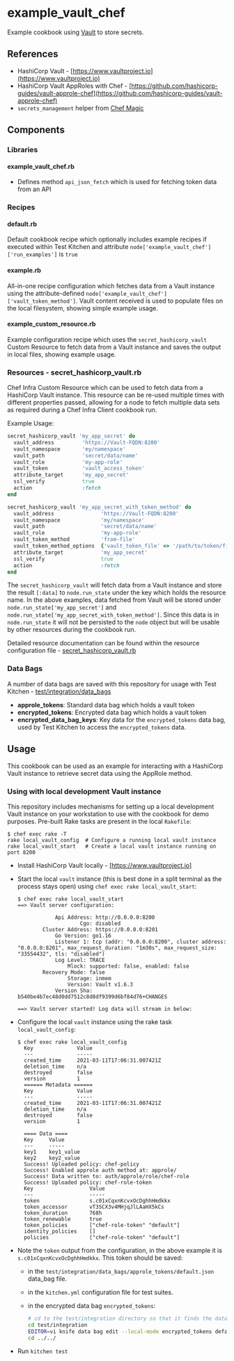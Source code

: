 # example_vault_chef

Example cookbook using [Vault](https://www.vaultproject.io/) to store secrets.

## References

* HashiCorp Vault - [https://www.vaultproject.io](https://www.vaultproject.io)
* HashiCorp Vault AppRoles with Chef - [https://github.com/hashicorp-guides/vault-approle-chef](https://github.com/hashicorp-guides/vault-approle-chef)
* `secrets_management` helper from [Chef Magic](https://github.com/chef-davin/chef_magic)

## Components

### Libraries

#### example_vault_chef.rb

* Defines method `api_json_fetch` which is used for fetching token data from an API

### Recipes

#### default.rb

Default cookbook recipe which optionally includes example recipes if executed within Test Kitchen and attribute `node['example_vault_chef']['run_examples']` is `true`

#### example.rb

All-in-one recipe configuration which fetches data from a Vault instance using the attribute-defined `node['example_vault_chef']['vault_token_method']`.  Vault content received is used to populate files on the local filesystem, showing simple example usage.

#### example_custom_resource.rb

Example configuration recipe which uses the `secret_hashicorp_vault` Custom Resource to fetch data from a Vault instance and saves the output in local files, showing example usage.

### Resources - secret_hashicorp_vault.rb

Chef Infra Custom Resource which can be used to fetch data from a HashiCorp Vault instance.  This resource can be re-used multiple times with different properties passed, allowing for a node to fetch multiple data sets as required during a Chef Infra Client cookbook run.

Example Usage:

  ```ruby
  secret_hashicorp_vault 'my_app_secret' do
    vault_address         'https://Vault-FQDN:8200'
    vault_namespace       'my/namespace'
    vault_path            'secret/data/name'
    vault_role            'my-app-role'
    vault_token           'vault_access_token'
    attribute_target      'my_app_secret'
    ssl_verify            true
    action                :fetch
  end

  secret_hashicorp_vault 'my_app_secret_with_token_method' do
    vault_address               'https://Vault-FQDN:8200'
    vault_namespace             'my/namespace'
    vault_path                  'secret/data/name'
    vault_role                  'my-app-role'
    vault_token_method          'from-file'
    vault_token_method_options  {'vault_token_file' => '/path/to/token/file'}
    attribute_target            'my_app_secret'
    ssl_verify                  true
    action                      :fetch
  end
  ```

The `secret_hashicorp_vault` will fetch data from a Vault instance and store the result `[:data]` to `node.run_state` under the key which holds the resource name.  In the above examples, data fetched from Vault will be stored under `node.run_state['my_app_secret']` and `node.run_state['my_app_secret_with_token_method']`.  Since this data is in `node.run_state` it will not be persisted to the `node` object but will be usable by other resources during the cookbook run.

Detailed resource documentation can be found within the resource configuration file - [secret_hashicorp_vault.rb](resources/secret_hashicorp_vault.rb)

### Data Bags

A number of data bags are saved with this repository for usage with Test Kitchen - [test/integration/data_bags](test/integration/data_bags)

* __approle_tokens__: Standard data bag which holds a vault token
* __encrypted_tokens__: Encrypted data bag which holds a vault token
* __encrypted_data_bag_keys__:  Key data for the `encrypted_tokens` data bag, used by Test Kitchen to access the `encrypted_tokens` data.

## Usage

This cookbook can be used as an example for interacting with a HashiCorp Vault instance to retrieve secret data using the AppRole method.

### Using with local development Vault instance

This repository includes mechanisms for setting up a local development Vault instance on your workstation to use with the cookbook for demo purposes.  Pre-built Rake tasks are present in the local `Rakefile`:

```plain
$ chef exec rake -T
rake local_vault_config  # Configure a running local vault instance
rake local_vault_start   # Create a local vault instance running on port 8200
```

* Install HashiCorp Vault locally - [https://www.vaultproject.io]
* Start the local `vault` instance (this is best done in a split terminal as the process stays open) using `chef exec rake local_vault_start`:

    ```plain
    $ chef exec rake local_vault_start
    ==> Vault server configuration:

                Api Address: http://0.0.0.0:8200
                        Cgo: disabled
            Cluster Address: https://0.0.0.0:8201
                Go Version: go1.16
                Listener 1: tcp (addr: "0.0.0.0:8200", cluster address: "0.0.0.0:8201", max_request_duration: "1m30s", max_request_size: "33554432", tls: "disabled")
                Log Level: TRACE
                    Mlock: supported: false, enabled: false
            Recovery Mode: false
                    Storage: inmem
                    Version: Vault v1.6.3
                Version Sha: b540be4b7ec48d0dd7512c8d8df9399d6bf84d76+CHANGES

    ==> Vault server started! Log data will stream in below:
    ```

* Configure the local `vault` instance using the rake task `local_vault_config`:

  ```plain
  $ chef exec rake local_vault_config
    Key              Value
    ---              -----
    created_time     2021-03-11T17:06:31.007421Z
    deletion_time    n/a
    destroyed        false
    version          1
    ====== Metadata ======
    Key              Value
    ---              -----
    created_time     2021-03-11T17:06:31.007421Z
    deletion_time    n/a
    destroyed        false
    version          1

    ==== Data ====
    Key     Value
    ---     -----
    key1    key1_value
    key2    key2_value
    Success! Uploaded policy: chef-policy
    Success! Enabled approle auth method at: approle/
    Success! Data written to: auth/approle/role/chef-role
    Success! Uploaded policy: chef-role-token
    Key                  Value
    ---                  -----
    token                s.c01xCqxnKcvxOcDghhHmdkkx
    token_accessor       vT3SCX3v4MHjqJlLAaHX5kCs
    token_duration       768h
    token_renewable      true
    token_policies       ["chef-role-token" "default"]
    identity_policies    []
    policies             ["chef-role-token" "default"]
    ```

* Note the `token` output from the configuration, in the above example it is `s.c01xCqxnKcvxOcDghhHmdkkx`.  This token should be saved:
  * in the `test/integration/data_bags/approle_tokens/default.json` data_bag file.
  * in the `kitchen.yml` configuration file for test suites.
  * in the encrypted data bag `encrypted_tokens`:

    ```sh
    # cd to the test/integration directory so that it finds the data_bags path
    cd test/integration
    EDITOR=vi knife data bag edit --local-mode encrypted_tokens default --secret-file ../../files/mysecretfile
    cd ../../
    ```

* Run `kitchen test`
